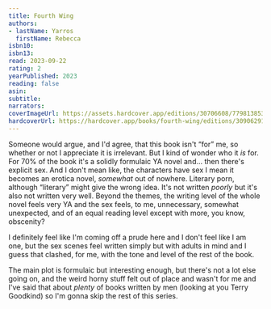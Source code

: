 ```yaml
---
title: Fourth Wing
authors:
- lastName: Yarros
  firstName: Rebecca
isbn10:
isbn13:
read: 2023-09-22
rating: 2
yearPublished: 2023
reading: false
asin:
subtitle:
narrators:
coverImageUrl: https://assets.hardcover.app/editions/30706608/7798138539052064-fourth-wing.jpeg
hardcoverUrl: https://hardcover.app/books/fourth-wing/editions/30906291
---
```

Someone would argue, and I'd agree, that this book isn't “for” me, so whether or not I appreciate it is irrelevant. But I kind of wonder who it  _is_  for. For 70% of the book it's a solidly formulaic YA novel and… then there's explicit sex. And I don't mean like, the characters have sex I mean it becomes an erotica novel,  _somewhat_  out of nowhere. Literary porn, although “literary” might give the wrong idea. It's not written  _poorly_  but it's also not written very well. Beyond the themes, the writing level of the whole novel feels very YA and the sex feels, to me, unnecessary, somewhat unexpected, and of an equal reading level except with more, you know, obscenity?

I definitely feel like I'm coming off a prude here and I don't feel like I am one, but the sex scenes feel written simply but with adults in mind and I guess that clashed, for me, with the tone and level of the rest of the book.

The main plot is formulaic but interesting enough, but there's not a lot else going on, and the weird horny stuff felt out of place and wasn't for me and I've said that about  _plenty_  of books written by men (looking at you Terry Goodkind) so I'm gonna skip the rest of this series.
